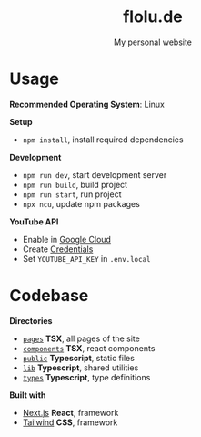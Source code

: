 <div align="center">
  <h1>flolu.de</h1>
  <p>My personal website</p>
</div>

# Usage

**Recommended Operating System**: Linux

**Setup**

- `npm install`, install required dependencies

**Development**

- `npm run dev`, start development server
- `npm run build`, build project
- `npm run start`, run project
- `npx ncu`, update npm packages

**YouTube API**

- Enable in [Google Cloud](https://console.cloud.google.com/apis/library/youtube.googleapis.com)
- Create [Credentials](https://console.cloud.google.com/apis/api/youtube.googleapis.com/metrics)
- Set `YOUTUBE_API_KEY` in `.env.local`

# Codebase

**Directories**

- [`pages`](pages) **TSX**, all pages of the site
- [`components`](components) **TSX**, react components
- [`public`](public) **Typescript**, static files
- [`lib`](lib) **Typescript**, shared utilities
- [`types`](types-service) **Typescript**, type definitions

**Built with**

- [Next.js](https://nextjs.org) **React**, framework
- [Tailwind](https://tailwindcss.com) **CSS**, framework
